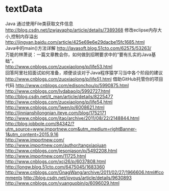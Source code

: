 # textData
 Java 通过使用File类获取文件信息
http://blog.csdn.net/lzwjavaphp/article/details/7389368	
修改eclipse内存大小,控制内存溢出
http://jingyan.baidu.com/article/425e69e6e29dacbe15fc1685.html							
Java中的main()方法详解
http://lavasoft.blog.51cto.com/62575/53263/												
万能的林萧说：一篇文章教会你，如何做到招聘要求中的“要有扎实的Java基础”。									
http://www.cnblogs.com/zuoxiaolong/p/life53.html		
回答阿里社招面试如何准备，顺便谈谈对于Java程序猿学习当中各个阶段的建议
http://www.cnblogs.com/zuoxiaolong/p/life51.html
借助GitHub托管你的项目代码
http://www.cnblogs.com/edisonchou/p/5990875.html										
http://www.cnblogs.com/lvdabao/p/5992727.html								
http://blog.csdn.net/it_man/article/details/8225477										
http://www.cnblogs.com/zuoxiaolong/p/life54.html											
http://www.cnblogs.com/1wen/p/6008621.html											
http://jinnianshilongnian.iteye.com/blog/1752171									
http://www.cnblogs.com/itao/archive/2011/08/22/2148844.html				
http://blog.jobbole.com/84342/?utm_source=www.importnew.com&utm_medium=rightBanner-1&utm_content=2015.9.16				
http://www.importnew.com/								
http://www.importnew.com/author/tangxiaojuan									
http://www.cnblogs.com/jesonjason/p/5492208.html
http://www.importnew.com/11725.html
http://www.cnblogs.com/xcj26/p/6037808.html
http://longw.blog.51cto.com/6475045/1683360								
http://www.cnblogs.com/GnagWang/archive/2011/02/27/1966606.html#!comments
http://blog.csdn.net/joyous/article/details/9630893											
http://www.cnblogs.com/yuanguobin/p/6096029.html
